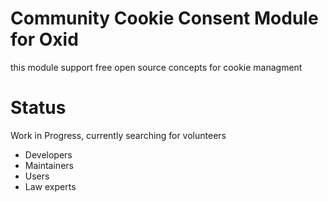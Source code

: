 # Community Cookie Consent Module for Oxid

this module support free open source concepts for cookie managment

# Status
Work in Progress, currently searching for volunteers
- Developers
- Maintainers
- Users
- Law experts


